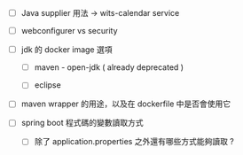 

- [ ] Java supplier 用法 -> wits-calendar service

- [ ] webconfigurer vs security

- [ ] jdk 的 docker image 選項

	- [ ] maven - open-jdk ( already deprecated )
	
	- [ ] eclipse 

- [ ] maven wrapper 的用途，以及在 dockerfile 中是否會使用它

- [ ] spring boot 程式碼的變數讀取方式

	- [ ] 除了 application.properties 之外還有哪些方式能夠讀取 ?

